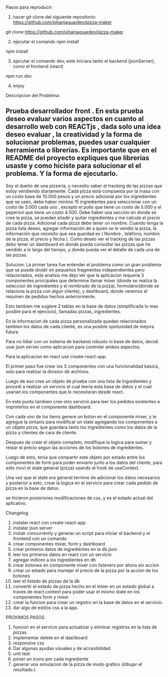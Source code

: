 Pasos para reproducir:
1. hacer git clone del siguiente repositorio: https://github.com/johanjaguardev/pizza-maker

git clone https://github.com/johanjaguardev/pizza-maker

2. ejecutar el comando  npm install

npm install

3. ejecutar el comando dev, este iniciara tanto el backend (jsonServer), como el frontend (react)

npm run dev

4. enjoy


Descripcion del Problema:

Prueba desarrollador front .
En esta prueba deseo evaluar varios aspectos en cuanto al desarrollo web con REACTjs , dada
solo una idea deseo evaluar , la creatividad y la forma de solucionar problemas, puedes usar
cualquier herramienta o librerías. Es importante que en el README del proyecto expliques que
librerías usaste y como hiciste para solucionar el el problema. Y la forma de ejecutarlo.
----
Soy el dueño de una pizzería, y necesito saber el tracking de las pizzas que estoy vendiendo
diariamente.
Cada pizza está compuesta por la masa con un costo base de 10.000 pesos y un precio
adicional por los ingredientes que se usen, debe haber mínimo 15 ingredientes para
seleccionar con un costo de 3.000 cada uno , excepto el pollo que tiene un costo de 5.000 y el
peperoni que tiene un costo 4.500.
Debe haber una sección en donde se cree la pizza, se puedan añadir y quitar ingredientes y me
calcule el precio de cada pizza. Adicional cada pizza debe tener un nombre.
Cuando tenga la pizza lista deseo, agregar información de a quien se le vendió la pizza, la
información que necesito que sea guardad es ( Nombre , teléfono, nombre de la pizza, el precio
y fecha ).
Como deseo ver el tracking de las pizzas debo tener un dashboard en donde pueda consultar
las pizzas que he vendido a lo largo del tiempo, y donde pueda ver el detalle de cada una de
las pizzas.

Solucion:
La primer tarea fue entender el problema como un gran problema que se puede dividir en pequeños fragmentos independientes pero relacionados, este analisis me dejo ver que la aplicacion requeria 3 componentes principales que determine llamar mixer (donde se realiza la seleccion de ingredientes y el nombrado de la pizza), formulario(donde se relaciona la pizza con algun cliente), y dashboard, donde veremos el resumen de pedidos hechos anteriormente.

Esto tambien me sugiere 2 tablas en la base de datos (simplificada lo mas posible para el ejercicio), llamadas pizzas, ingredientes.

En la informacion de cada pizza personalizada quedan relacionados tambien los datos de cada cliente, es una posible opotunidad de mejora futura

Para no lidiar con un sistema de backend robusto ni base de datos, decidi usar json server como aplicacion para controlar ambos aspectos.

Para la aplicacion en react use create-react-app.

El primer paso fue crear los 3 componentes con una funcionalidad basica, solo para realizar la division de archivos.

Luego de eso cree un objeto de prueba con una lista de ingredientes y procedi a realizar un servicio el cual leeria esta base de datos y el cual usarian los componentes que lo necesitaran desde react.

En este punto tambien cree otro servicio para leer los pedidos existentes e imprimirlos en el componente dashboard.

Con cada uno de los items genere un boton en el componente mixer, y le agregue la sintaxis para modificar un state agregando los componentes a un objeto pizza, que guardara tanto los ingredientes como los datos de la pizza y clientes de cara de cliente.

Despues de crear el objeto completo, modifique la logica para sumar y restar el precio segun las acciones de los botones de ingredientes.

Luego de esto, tenia que compartir este objeto por estado entre los componentes de form para poder enviarlo junto a los datos del cliente, para esto movi el state general (pizza) usando el hook de useContext.

Una vez que el state era general termine de adicionar los datos necesarios y posterior a esto, crear la logica en el servicio para crear cada pedido de pizza en la base de datos.

se hicieron posteriores modificaciones de css, y es el estado actual del aplicativo.

Changelog
1. instalar react con create-react-app
2. instalar json server
3. instalr concurrently y generar un script para iniciar el backend y el frontend con un comando
4. crear componentes mixer, form y dashboard
5. crear primeros datos de ingredientes en la db.json
6. leer los primeros datos en react con un servicio
7. agregar indices a los ingredientes en db
8. crear botones en componente mixer con listeners por ahora sin accion
9. crear un estado para manejar el precio de la pizza por la accion de los botones
10. leer el listado de pizzas de la db
11. convertir el estado de pizza hecho en el mixer en un estado global a traves de react.context para poder usar el mismo state en los componentes form y mixer
12. crear la funcion para crear un registro en la base de datos en el servicio.
13. dar algo de estilos css a la app.


PROXIMOS PASOS

1. funcion en el servicio para actualizar y eliminar registros en la lista de pizzas
2. implementar delete en el dashboard
3. responsive css
4. Dar algunas ayudas visuales y de accesibilidad
5. unit test 
6. poner un icono por cada ingrediente
7. generar una simulacion de la pizza de modo grafico (dibujar el resultado.)

